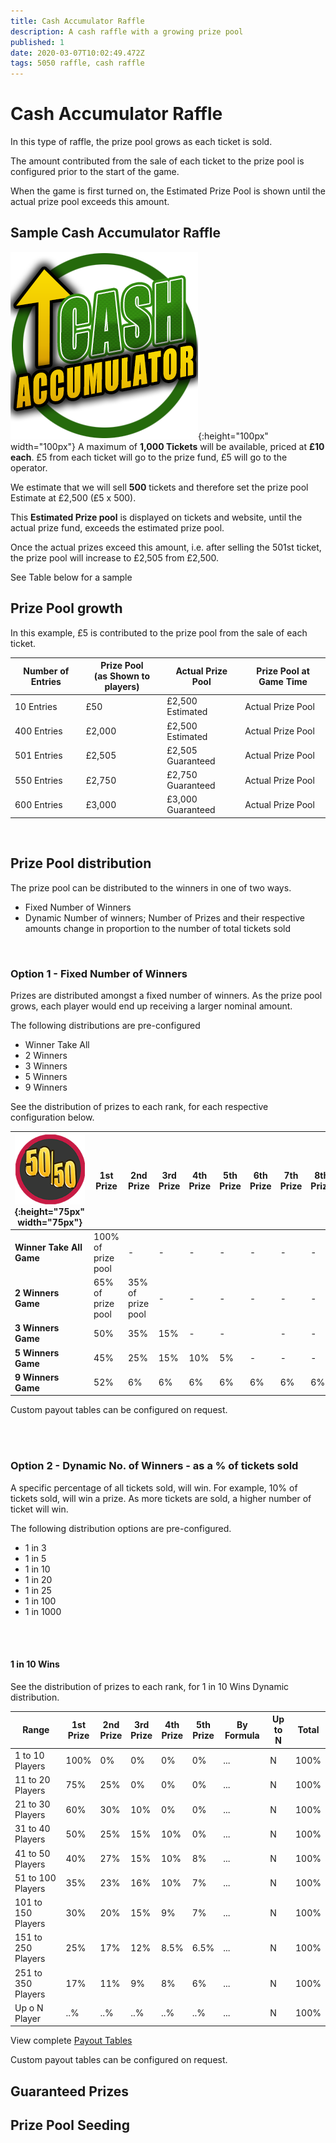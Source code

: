 ```yaml
---
title: Cash Accumulator Raffle
description: A cash raffle with a growing prize pool
published: 1
date: 2020-03-07T10:02:49.472Z
tags: 5050 raffle, cash raffle
---
```



# Cash Accumulator Raffle

In this type of raffle, the prize pool grows as each ticket is sold.

The amount contributed from the sale of each ticket to the prize pool is configured prior to the start of the game. 

When the game is first turned on, the Estimated Prize Pool is shown until the actual prize pool exceeds this amount.  

## Sample Cash Accumulator Raffle

![cash-accumulator-raffle2.png](/cash-accumulator-raffle2.png){:height="100px" width="100px"}
A maximum of **1,000 Tickets** will be available, priced at **£10 each**. 
£5 from each ticket will go to the prize fund, £5 will go to the operator.

We estimate that we will sell **500** tickets and therefore set the prize pool Estimate at £2,500 (£5 x 500).

This **Estimated Prize pool** is displayed on tickets and website, until the actual prize fund, exceeds the estimated prize pool.

Once the actual prizes exceed this amount, i.e. after selling the 501st ticket, the prize pool will increase to £2,505 from £2,500. 

See Table below for a sample

## Prize Pool growth

In this example, £5 is contributed to the prize pool from the sale of each ticket.

| Number of Entries       | Prize Pool <BR>(as Shown to players)  | Actual Prize Pool                             | Prize Pool at Game Time        |                  
|---------------|---------|----------------------------------|-----------------------|
| 10 Entries    | £50 |      £2,500 Estimated              | Actual Prize Pool           |           
| 400 Entries     | £2,000  | £2,500 Estimated                | Actual Prize Pool              |        
| 501 Entries      | £2,505     | £2,505 Guaranteed                        | Actual Prize Pool      |    
| 550 Entries      | £2,750     | £2,750 Guaranteed                        | Actual Prize Pool      |      
| 600 Entries      | £3,000    | £3,000 Guaranteed                        | Actual Prize Pool  |

<BR>

## Prize Pool distribution

The prize pool can be distributed to the winners in one of two ways. 
  
- Fixed Number of Winners
- Dynamic Number of winners; Number of Prizes and their respective amounts change in proportion to the number of total tickets sold

<BR>
  
    
### Option 1 - Fixed Number of Winners
  
Prizes are distributed amongst a fixed number of winners. 
As the prize pool grows, each player would end up receiving a larger nominal amount.
  
The following distributions are pre-configured
 
- Winner Take All
-   2 Winners
-   3 Winners
-   5 Winners
-   9 Winners
  
 See the distribution of prizes to each rank, for each respective configuration below.

| ![50-50small.png](/50-50small.png "Cash Raffle"){:height="75px" width="75px"}   | 1st <BR>Prize | 2nd <BR>Prize| 3rd<BR>Prize |   4th<BR>Prize | 5th<BR>Prize | 6th<BR>Prize | 7th<BR>Prize | 8th<BR>Prize | 9th<BR>Prize |                 
|---------------|---------|---------------|-----------------------|-----------------------|---| ---| ---| ---| ---|
|**Winner Take All Game** | 100%<BR>of prize pool | - | - | -|- |-|- |- |- | 
|**2 Winners Game** | 65%<BR>of prize pool | 35%<BR>of prize pool | - |- | -|-| -| -| -| 
|**3 Winners Game**| 50% | 35% | 15% |- | -|| -| -| -| 
|**5 Winners Game**| 45% | 25% |15%  |10% | 5%|-| -| -| -|
|**9 Winners Game**| 52% | 6% | 6% |6% | 6%|6%| 6%| 6%| 6%| 
 
Custom payout tables can be configured on request.
  

<BR>
 <BR>
   
### Option 2 - Dynamic No. of Winners - as a % of tickets sold
A specific percentage of all tickets sold, will win. For example, 10% of tickets sold, will win a prize.
As more tickets are sold, a higher number of ticket will win.
   
The following distribution options are pre-configured.

- 1 in 3
- 1 in 5
- 1 in 10 
- 1 in 20
- 1 in 25
- 1 in 100
- 1 in 1000

<BR><BR>

 #### 1 in 10 Wins  
 See the distribution of prizes to each rank, for 1 in 10 Wins Dynamic distribution.
   

|Range|1st<Br>Prize|2nd<Br>Prize|3rd<Br>Prize|4th<Br>Prize|5th <Br>Prize|By Formula|Up to N|Total|
|--|--|--|--|--|--|--|--|--|
|1 to 10 Players|100%|0%|0%|0%|0%|...|N|100%|
|11 to 20 Players|75%|25%|0%|0%|0%|...|N|100%|
|21 to 30 Players|60%|30%|10%|0%|0%|...|N|100%|
|31 to 40 Players|50%|25%|15%|10%|0%|...|N|100%|
|41 to 50 Players|40%|27%|15%|10%|8%|...|N|100%|
|51 to 100 Players|35%|23%|16%|10%|7%|...|N|100%|
|101 to 150 Players|30%|20%|15%|9%|7%|...|N|100%|
|151 to 250 Players|25%|17%|12%|8.5%|6.5%|...|N|100%|
|251 to 350 Players|17%|11%|9%|8%|6%|...|N|100%|
|Up o N Player| ..% |..%|..%|..%|..%|...|N|100%|

View complete [Payout Tables](administration/games/payout-tables) 
   
   
Custom payout tables can be configured on request.
   
## Guaranteed Prizes
   
   
   ## Prize Pool Seeding
   

